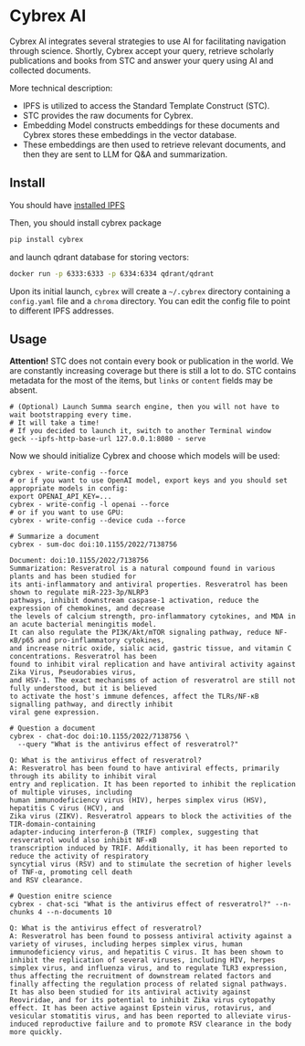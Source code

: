 # Cybrex AI

Cybrex AI integrates several strategies to use AI for facilitating navigation through science. Shortly, Cybrex accept your query, retrieve scholarly publications and books from STC and answer your query using AI and collected documents.

More technical description:
- IPFS is utilized to access the Standard Template Construct (STC).
- STC provides the raw documents for Cybrex.
- Embedding Model constructs embeddings for these documents and Cybrex stores these embeddings in the vector database.
- These embeddings are then used to retrieve relevant documents, and then they are sent to LLM for Q&A and summarization.

## Install

You should have [installed IPFS](http://standard-template-construct.org/#/help/install-ipfs)

Then, you should install cybrex package
```bash
pip install cybrex
```

and launch qdrant database for storing vectors:

```bash 
docker run -p 6333:6333 -p 6334:6334 qdrant/qdrant 
```

Upon its initial launch, `cybrex` will create a `~/.cybrex` directory containing a `config.yaml` file and a `chroma` directory.
You can edit the config file to point to different IPFS addresses.

## Usage

**Attention!** STC does not contain every book or publication in the world. We are constantly increasing coverage but there is still a lot to do.
STC contains metadata for the most of the items, but `links` or `content` fields may be absent.

```console
# (Optional) Launch Summa search engine, then you will not have to wait bootstrapping every time.
# It will take a time!
# If you decided to launch it, switch to another Terminal window
geck --ipfs-http-base-url 127.0.0.1:8080 - serve
```

Now we should initialize Cybrex and choose which models will be used:

``` console
cybrex - write-config --force
# or if you want to use OpenAI model, export keys and you should set appropriate models in config:
export OPENAI_API_KEY=...
cybrex - write-config -l openai --force
# or if you want to use GPU:
cybrex - write-config --device cuda --force

# Summarize a document
cybrex - sum-doc doi:10.1155/2022/7138756

Document: doi:10.1155/2022/7138756
Summarization: Resveratrol is a natural compound found in various plants and has been studied for 
its anti-inflammatory and antiviral properties. Resveratrol has been shown to regulate miR-223-3p/NLRP3 
pathways, inhibit downstream caspase-1 activation, reduce the expression of chemokines, and decrease 
the levels of calcium strength, pro-inflammatory cytokines, and MDA in an acute bacterial meningitis model. 
It can also regulate the PI3K/Akt/mTOR signaling pathway, reduce NF-κB/p65 and pro-inflammatory cytokines, 
and increase nitric oxide, sialic acid, gastric tissue, and vitamin C concentrations. Resveratrol has been 
found to inhibit viral replication and have antiviral activity against Zika Virus, Pseudorabies virus, 
and HSV-1. The exact mechanisms of action of resveratrol are still not fully understood, but it is believed 
to activate the host's immune defences, affect the TLRs/NF-κB signalling pathway, and directly inhibit 
viral gene expression.

# Question a document
cybrex - chat-doc doi:10.1155/2022/7138756 \
  --query "What is the antivirus effect of resveratrol?"

Q: What is the antivirus effect of resveratrol?
A: Resveratrol has been found to have antiviral effects, primarily through its ability to inhibit viral
entry and replication. It has been reported to inhibit the replication of multiple viruses, including
human immunodeficiency virus (HIV), herpes simplex virus (HSV), hepatitis C virus (HCV), and
Zika virus (ZIKV). Resveratrol appears to block the activities of the TIR-domain-containing
adapter-inducing interferon-β (TRIF) complex, suggesting that resveratrol would also inhibit NF-κB
transcription induced by TRIF. Additionally, it has been reported to reduce the activity of respiratory
syncytial virus (RSV) and to stimulate the secretion of higher levels of TNF-α, promoting cell death
and RSV clearance.

# Question enitre science
cybrex - chat-sci "What is the antivirus effect of resveratrol?" --n-chunks 4 --n-documents 10

Q: What is the antivirus effect of resveratrol?
A: Resveratrol has been found to possess antiviral activity against a variety of viruses, including herpes simplex virus, human immunodeficiency virus, and hepatitis C virus. It has been shown to inhibit the replication of several viruses, including HIV, herpes simplex virus, and influenza virus, and to regulate TLR3 expression, thus affecting the recruitment of downstream related factors and finally affecting the regulation process of related signal pathways. It has also been studied for its antiviral activity against Reoviridae, and for its potential to inhibit Zika virus cytopathy effect. It has been active against Epstein virus, rotavirus, and vesicular stomatitis virus, and has been reported to alleviate virus-induced reproductive failure and to promote RSV clearance in the body more quickly.

```
